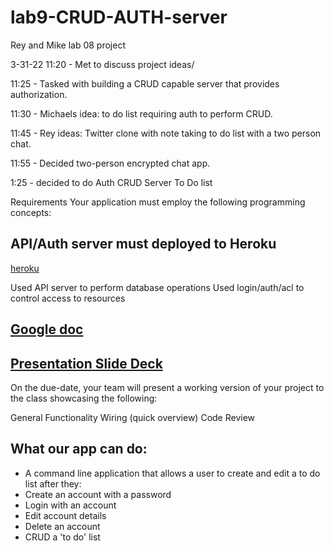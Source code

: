 # lab9-CRUD-AUTH-server
Rey and Mike lab 08 project



3-31-22
11:20 - Met to discuss project ideas/

11:25 - Tasked with building a CRUD capable server that provides authorization.

11:30 - Michaels idea: to do list requiring auth to perform CRUD.

11:45 - Rey ideas: Twitter clone with note taking to do list with a two person chat.

11:55 - Decided two-person encrypted chat app.

1:25 - decided to do Auth CRUD Server To Do list

Requirements
Your application must employ the following programming concepts:

## API/Auth server must deployed to Heroku
[heroku]()

Used API server to perform database operations
Used login/auth/acl to control access to resources

## [Google doc](https://docs.google.com/document/d/1wsUU4DYcN0ZN13N7iCrOBs61ZImt9NikzwyvC-LzSm8/edit?usp=sharing)

## [Presentation Slide Deck](https://docs.google.com/presentation/d/1wL4-YznWNWUqwGxZwVm9rXOMnkB4acqfkGfItyzhkGw/edit?usp=sharing)

On the due-date, your team will present a working version of your project to the class showcasing the following:

General Functionality
Wiring (quick overview)
Code Review

## What our app can do:

- A command line application that allows a user to create and edit a to do list after they:
- Create an account with a password
- Login with an account
- Edit account details
- Delete an account
- CRUD a 'to do' list




